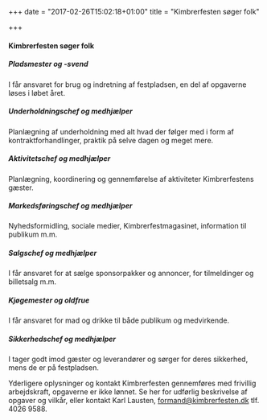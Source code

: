 +++
date = "2017-02-26T15:02:18+01:00"
title = "Kimbrerfesten søger folk"

+++

#### Kimbrerfesten søger folk

##### Pladsmester og -svend
I får ansvaret for brug og indretning af festpladsen, en del af opgaverne løses i løbet året.

##### Underholdningschef og medhjælper

Planlægning af underholdning med alt hvad der følger med i form af kontraktforhandlinger, praktik på selve dagen og meget mere.

##### Aktivitetschef og medhjælper
Planlægning, koordinering og gennemførelse af aktiviteter Kimbrerfestens gæster.

##### Markedsføringschef og medhjælper
Nyhedsformidling, sociale medier, Kimbrerfestmagasinet, information til publikum m.m.

##### Salgschef og medhjælper
I får ansvaret for at sælge sponsorpakker og annoncer, for tilmeldinger og billetsalg m.m.

##### Kjøgemester og oldfrue
I får ansvaret for mad og drikke til både publikum og medvirkende.

##### Sikkerhedschef og medhjælper
I tager godt imod gæster og leverandører og sørger for deres sikkerhed, mens de er på festpladsen.

Yderligere oplysninger og kontakt
Kimbrerfesten gennemføres med frivillig arbejdskraft, opgaverne er ikke lønnet.
Se her for udførlig beskrivelse af opgaver og vilkår,
eller kontakt Karl Lausten, formand@kimbrerfesten.dk tlf. 4026 9588.